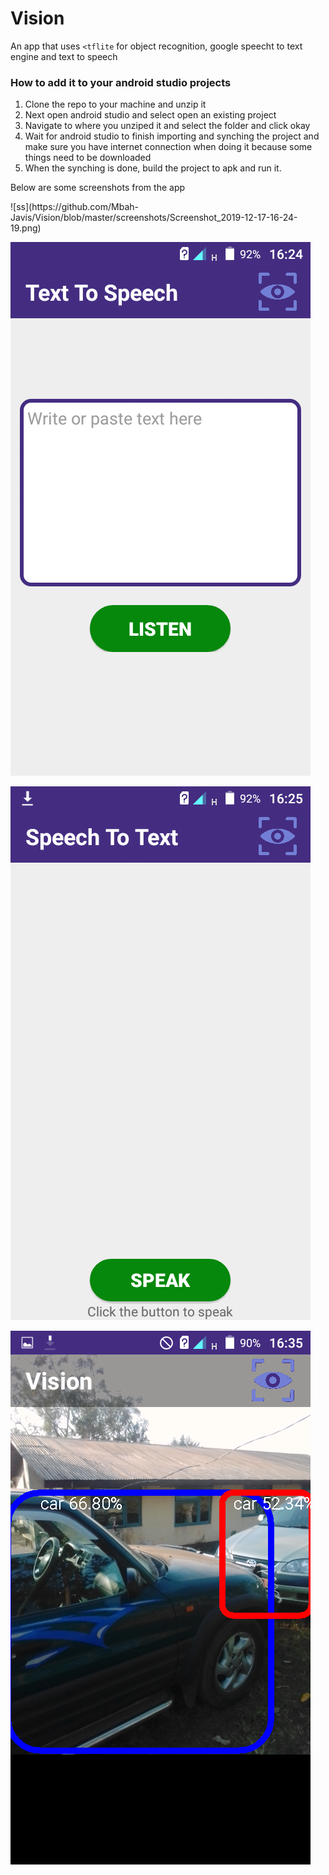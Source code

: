 # Vision

An app that uses <code><tflite</code> for object recognition, google speecht to text engine and text to speech 

<h3>How to add it to your android studio projects</h3>
<ol>
<li>Clone the repo to your machine and unzip it</li>
<li>Next open android studio and select open an existing project</li>
<li>Navigate to where you unziped it and select the folder and click okay</li>
<li>Wait for android studio to finish importing and synching the project and 
make sure you have internet connection when doing it because some things need to be downloaded</li>
<li>When the synching is done, build the project to apk and run it.</li>
</ol>
<p>Below are some screenshots from the app</p>
![ss](https://github.com/Mbah-Javis/Vision/blob/master/screenshots/Screenshot_2019-12-17-16-24-19.png)

![ss](https://github.com/Mbah-Javis/Vision/blob/master/screenshots/Screenshot_2019-12-17-16-24-31.png)

![ss](https://github.com/Mbah-Javis/Vision/blob/master/screenshots/Screenshot_2019-12-17-16-25-05.png)

![ss](https://github.com/Mbah-Javis/Vision/blob/master/screenshots/Screenshot_2019-12-17-16-35-33.png)
